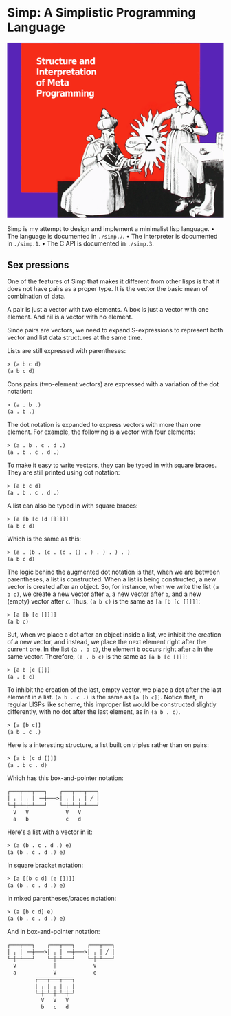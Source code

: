 # Simp: A Simplistic Programming Language

<p align="center">
  <img src="./simp.png", title="A wizard kneeling in front of a down pointing witch"/>
</p>

Simp is my attempt to design and implement a minimalist lisp language.
• The language is documented in `./simp.7`.
• The interpreter is documented in `./simp.1`.
• The C API is documented in `./simp.3`.


## Sex pressions

One of the features of Simp that makes it different from other lisps
is that it does not have pairs as a proper type.  It is the vector the
basic mean of combination of data.

A pair is just a vector with two elements.
A box is just a vector with one element.
And nil is a vector with no element.

Since pairs are vectors, we need to expand S-expressions to represent
both vector and list data structures at the same time.

Lists are still expressed with parentheses:

	> (a b c d)
	(a b c d)

Cons pairs (two-element vectors) are expressed with a variation of the
dot notation:

	> (a . b .)
	(a . b .)

The dot notation is expanded to express vectors with more than one
element.  For example, the following is a vector with four elements:

	> (a . b . c . d .)
	(a . b . c . d .)

To make it easy to write vectors, they can be typed in with square
braces. They are still printed using dot notation:

	> [a b c d]
	(a . b . c . d .)

A list can also be typed in with square braces:

	> [a [b [c [d []]]]]
	(a b c d)

Which is the same as this:

	> (a . (b . (c . (d . () . ) . ) . ) . )
	(a b c d)

The logic behind the augmented dot notation is that, when we are between
parentheses, a list is constructed.  When a list is being constructed, a
new vector is created after an object.   So, for instance, when we write
the list `(a b c)`, we create a new vector after `a`, a new vector after
`b`, and a new (empty) vector after `c`.  Thus, `(a b c)` is the same as
`[a [b [c []]]]`:

	> [a [b [c []]]]
	(a b c)

But, when we place a dot after an object inside a list, we inhibit the
creation of a new vector, and instead, we place the next element right
after the current one.  In the list `(a . b c)`, the element `b` occurs
right after `a` in the same vector.  Therefore, `(a . b c)` is the same
as `[a b [c []]]`:

	> [a b [c []]]
	(a . b c)

To inhibit the creation of the last, empty vector, we place a dot after
the last element in a list.  `(a b . c .)` is the same as `[a [b c]]`.
Notice that, in regular LISPs like scheme, this improper list would be
constructed slightly differently, with no dot after the last element, as
in `(a b . c)`.

	> [a [b c]]
	(a b . c .)

Here is a interesting structure, a list built on triples rather than on
pairs:

	> [a b [c d []]]
	(a . b c . d)

Which has this box-and-pointer notation:

	┌───┬───┬───┐    ┌───┬───┬───┐
	│ ╷ │ ╷ │ ╶─┼───>│ ╷ │ ╷ │ ╱ │
	└─┼─┴─┼─┴───┘    └─┼─┴─┼─┴───┘
	  V   V            V   V
	  a   b            c   d

Here's a list with a vector in it:

	> (a (b . c . d .) e)
	(a (b . c . d .) e)

In square bracket notation:

	> [a [[b c d] [e []]]]
	(a (b . c . d .) e)

In mixed parentheses/braces notation:

	> (a [b c d] e)
	(a (b . c . d .) e)

And in box-and-pointer notation:

	┌───┬───┐    ┌───┬───┐    ┌───┬───┐
	│ ╷ │ ╶─┼───>│ ╷ │ ╶─┼───>│ ╷ │ ╱ │
	└─┼─┴───┘    └─┼─┴───┘    └─┼─┴───┘
	  V            │            V
	  a            V            e
	         ┌───┬───┬───┐
	         │ ╷ │ ╷ │ ╷ │
	         └─┼─┴─┼─┴─┼─┘
	           V   V   V
	           b   c   d
